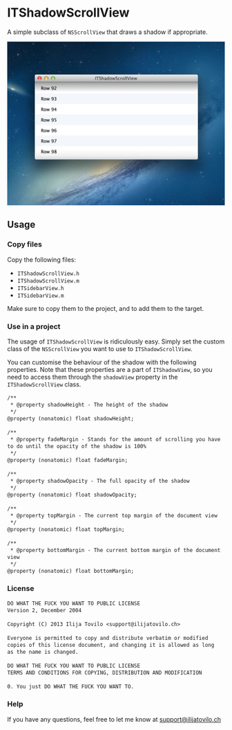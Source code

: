 ITShadowScrollView
==================

A simple subclass of `NSScrollView` that draws a shadow if appropriate.

<img src="./printscreen.png" alt="" />


Usage
-----

### Copy files

Copy the following files:

* `ITShadowScrollView.h`
* `ITShadowScrollView.m`
* `ITSidebarView.h`
* `ITSidebarView.m`

Make sure to copy them to the project, and to add them to the target.

### Use in a project

The usage of `ITShadowScrollView` is ridiculously easy.
Simply set the custom class of the `NSScrollView` you want to use to `ITShadowScrollView`.

You can customise the behaviour of the shadow with the following properties.
Note that these properties are a part of `ITShadowView`, so you need to access them through the `shadowView` property in the `ITShadowScrollView` class.

    /**
     * @property shadowHeight - The height of the shadow
     */
    @property (nonatomic) float shadowHeight;
    
    /**
     * @property fadeMargin - Stands for the amount of scrolling you have to do until the opacity of the shadow is 100%
     */
    @property (nonatomic) float fadeMargin;
    
    /**
     * @property shadowOpacity - The full opacity of the shadow
     */
    @property (nonatomic) float shadowOpacity;
    
    /**
     * @property topMargin - The current top margin of the document view
     */
    @property (nonatomic) float topMargin;
    
    /**
     * @property bottomMargin - The current bottom margin of the document view
     */
    @property (nonatomic) float bottomMargin;


    
### License

    DO WHAT THE FUCK YOU WANT TO PUBLIC LICENSE 
    Version 2, December 2004 
    
    Copyright (C) 2013 Ilija Tovilo <support@ilijatovilo.ch> 
    
    Everyone is permitted to copy and distribute verbatim or modified 
    copies of this license document, and changing it is allowed as long 
    as the name is changed. 
    
    DO WHAT THE FUCK YOU WANT TO PUBLIC LICENSE 
    TERMS AND CONDITIONS FOR COPYING, DISTRIBUTION AND MODIFICATION 

    0. You just DO WHAT THE FUCK YOU WANT TO.

### Help

If you have any questions, feel free to let me know at support@ilijatovilo.ch
